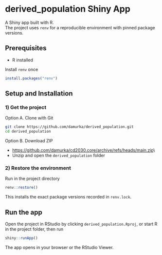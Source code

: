 # derived_population Shiny App

A Shiny app built with R.\
The project uses `renv` for a reproducible environment with pinned package versions.

## Prerequisites

-   R installed

Install `renv` once

``` r
install.packages("renv")
```

## Setup and Installation

### 1) Get the project

Option A. Clone with Git

``` bash
git clone https://github.com/damurka/derived_population.git
cd derived_population
```

Option B. Download ZIP

-   <https://github.com/damurka/cd2030.core/archive/refs/heads/main.zip>\
-   Unzip and open the `derived_population` folder

### 2) Restore the environment

Run in the project directory

``` r
renv::restore()
```

This installs the exact package versions recorded in `renv.lock`.

## Run the app

Open the project in RStudio by clicking `derived_population.Rproj`, or start R in the project folder, then run

``` r
shiny::runApp()
```

The app opens in your browser or the RStudio Viewer.
